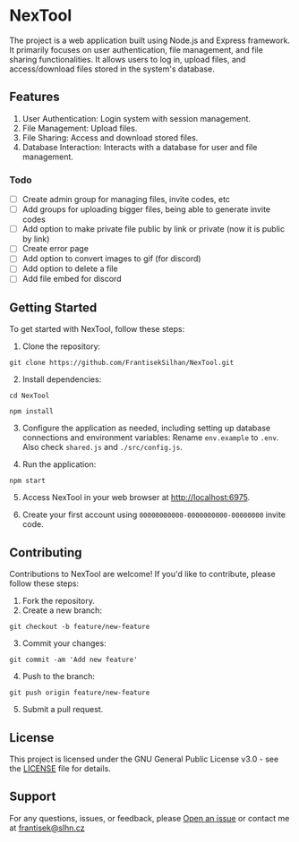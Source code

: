 # NexTool

The project is a web application built using Node.js and Express framework. It primarily focuses on user authentication, file management, and file sharing functionalities. It allows users to log in, upload files, and access/download files stored in the system's database.

## Features

1. User Authentication: Login system with session management.
2. File Management: Upload files.
3. File Sharing: Access and download stored files.
4. Database Interaction: Interacts with a database for user and file management.

### Todo

- [ ] Create admin group for managing files, invite codes, etc
- [ ] Add groups for uploading bigger files, being able to generate invite codes
- [ ] Add option to make private file public by link or private (now it is public by link)
- [ ] Create error page
- [ ] Add option to convert images to gif (for discord)
- [ ] Add option to delete a file
- [ ] Add file embed for discord

## Getting Started

To get started with NexTool, follow these steps:

1. Clone the repository:

```
git clone https://github.com/FrantisekSilhan/NexTool.git
```

2. Install dependencies:

```
cd NexTool
```

```
npm install
```

3. Configure the application as needed, including setting up database connections and environment variables: Rename `env.example` to `.env`. Also check `shared.js` and `./src/config.js`.

4. Run the application:

```
npm start
```

5. Access NexTool in your web browser at [http://localhost:6975](http://localhost:6975).

6. Create your first account using `00000000000-0000000000-00000000` invite code.

## Contributing

Contributions to NexTool are welcome! If you'd like to contribute, please follow these steps:

1. Fork the repository.
2. Create a new branch:

```
git checkout -b feature/new-feature
```

3. Commit your changes:

```
git commit -am 'Add new feature'
```

4. Push to the branch:

```
git push origin feature/new-feature
```

5. Submit a pull request.

## License

This project is licensed under the GNU General Public License v3.0 - see the [LICENSE](LICENSE) file for details.

## Support

For any questions, issues, or feedback, please [Open an issue](https://github.com/FrantisekSilhan/NexTool/issues) or contact me at frantisek@slhn.cz
